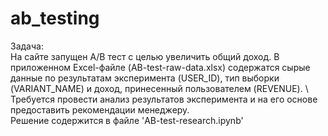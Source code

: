 # ab_testing
Задача: \
На сайте запущен А/В тест с целью увеличить общий доход. В приложенном Excel-файле (AB-test-raw-data.xlsx) содержатся сырые данные по результатам эксперимента (USER_ID), тип выборки (VARIANT_NAME) и доход, принесенный пользователем (REVENUE). \ 
Требуется провести анализ результатов эксперимента и на его основе предоставить рекомендации менеджеру. \
Решение содержится в файле 'AB-test-research.ipynb'

